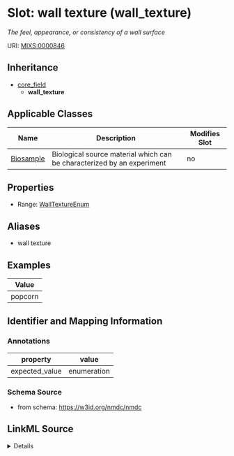 # Slot: wall texture (wall_texture)


_The feel, appearance, or consistency of a wall surface_



URI: [MIXS:0000846](https://w3id.org/mixs/0000846)




## Inheritance

* [core_field](core_field.md)
    * **wall_texture**





## Applicable Classes

| Name | Description | Modifies Slot |
| --- | --- | --- |
[Biosample](Biosample.md) | Biological source material which can be characterized by an experiment |  no  |







## Properties

* Range: [WallTextureEnum](WallTextureEnum.md)



## Aliases


* wall texture




## Examples

| Value |
| --- |
| popcorn |

## Identifier and Mapping Information





### Annotations

| property | value |
| --- | --- |
| expected_value | enumeration || occurrence | 1 |



### Schema Source


* from schema: https://w3id.org/nmdc/nmdc




## LinkML Source

<details>
```yaml
name: wall_texture
annotations:
  expected_value:
    tag: expected_value
    value: enumeration
  occurrence:
    tag: occurrence
    value: '1'
description: The feel, appearance, or consistency of a wall surface
title: wall texture
examples:
- value: popcorn
from_schema: https://w3id.org/nmdc/nmdc
aliases:
- wall texture
rank: 1000
is_a: core field
slot_uri: MIXS:0000846
multivalued: false
alias: wall_texture
domain_of:
- Biosample
range: wall_texture_enum

```
</details>